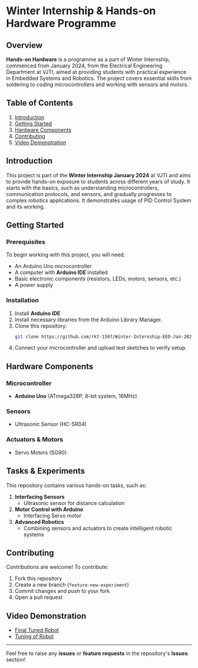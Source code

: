 # Winter Internship & Hands-on Hardware Programme

## Overview

**Hands-on Hardware** is a programme as a part of Winter Internship, commenced from January 2024, from the Electrical Engineering Department at VJTI, aimed at providing students with practical experience in Embedded Systems and Robotics. The project covers essential skills from soldering to coding microcontrollers and working with sensors and motors.

## Table of Contents

1. [Introduction](#introduction)
2. [Getting Started](#getting-started)
3. [Hardware Components](#hardware-components)
4. [Contributing](#contributing)
5. [Video Demonstration](#video-demonstration)

## Introduction

This project is part of the **Winter Internship January 2024** at VJTI and aims to provide hands-on exposure to students across different years of study. It starts with the basics, such as understanding microcontrollers, communication protocols, and sensors, and gradually progresses to complex robotics applications. It demonstrates usage of PID Control System and its working.

## Getting Started

### Prerequisites

To begin working with this project, you will need:
- An Arduino Uno microcontroller
- A computer with **Arduino IDE** installed
- Basic electronic components (resistors, LEDs, motors, sensors, etc.)
- A power supply 

### Installation

1. Install **Arduino IDE**
2. Install necessary libraries from the Arduino Library Manager.
3. Clone this repository:
   ```bash
   git clone https://github.com/rkt-1597/Winter-Internship-EED-Jan-2024.git
   ```
4. Connect your microcontroller and upload test sketches to verify setup.

## Hardware Components

### Microcontroller
- **Arduino Uno** (ATmega328P, 8-bit system, 16MHz)

### Sensors
- Ultrasonic Sensor (HC-SR04)

### Actuators & Motors
- Servo Motors (SG90)

## Tasks & Experiments

This repository contains various hands-on tasks, such as:

1. **Interfacing Sensors**
   - Ultrasonic sensor for distance calculation
2. **Motor Control with Arduino**
   - Interfacing Servo motor
3. **Advanced Robotics**
   - Combining sensors and actuators to create intelligent robotic systems

## Contributing

Contributions are welcome! To contribute:
1. Fork this repository
2. Create a new branch (`feature-new-experiment`)
3. Commit changes and push to your fork
4. Open a pull request

## Video Demonstration 
- [Final Tuned Robot](https://drive.google.com/file/d/1fM2FEygWu5VKtcAUPq9qrozEjsIOoP2M/view?usp=sharing)
- [Tuning of Robot](https://drive.google.com/file/d/1fPdqL5VgK2E_bpYqslDFCfQQFaqbqNIS/view?usp=sharing)

---

Feel free to raise any **issues** or **feature requests** in the repository's **Issues** section!

